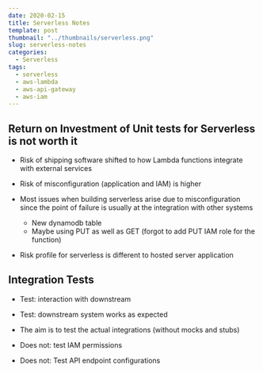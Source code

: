 ```yaml
---
date: 2020-02-15
title: Serverless Notes
template: post
thumbnail: "../thumbnails/serverless.png"
slug: serverless-notes
categories:
  - Serverless
tags:
  - serverless
  - aws-lambda
  - aws-api-gateway
  - aws-iam
---
```


## Return on Investment of Unit tests for Serverless is not worth it

- Risk of shipping software shifted to how Lambda functions integrate with external services
- Risk of misconfiguration (application and IAM) is higher

- Most issues when building serverless arise due to misconfiguration since the point of failure is usually at the integration with other systems

  - New dynamodb table
  - Maybe using PUT as well as GET (forgot to add PUT IAM role for the function)

- Risk profile for serverless is different to hosted server application

## Integration Tests

- Test: interaction with downstream
- Test: downstream system works as expected
- The aim is to test the actual integrations (without mocks and stubs)

- Does not: test IAM permissions
- Does not: Test API endpoint configurations
